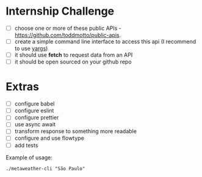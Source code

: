# Internship Challenge

- [ ] choose one or more of these public APIs - https://github.com/toddmotto/public-apis.
- [ ] create a simple command line interface to access this api (I recommend to use [yargs](https://github.com/yargs/yargs))
- [ ] it should use **fetch** to request data from an API
- [ ] it should be open sourced on your github repo

# Extras
- [ ] configure babel
- [ ] configure eslint
- [ ] configure prettier
- [ ] use async await
- [ ] transform response to something more readable
- [ ] configure and use flowtype
- [ ] add tests

Example of usage:

`./metaweather-cli "São Paulo"`
